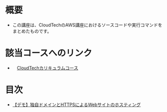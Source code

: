 # 概要
- この講座は、CloudTechのAWS講座におけるソースコードや実行コマンドをまとめたものです。

# 該当コースへのリンク
- 　[CloudTechカリキュラムコース](https://kws-cloud-tech.com/courses/aws-cloudtech%e3%82%b3%e3%83%bc%e3%82%b9-2)

# 目次
- [【デモ】独自ドメインとHTTPSによるWebサイトのホスティング](./【デモ】独自ドメインとHTTPSによるWebサイトのホスティング)